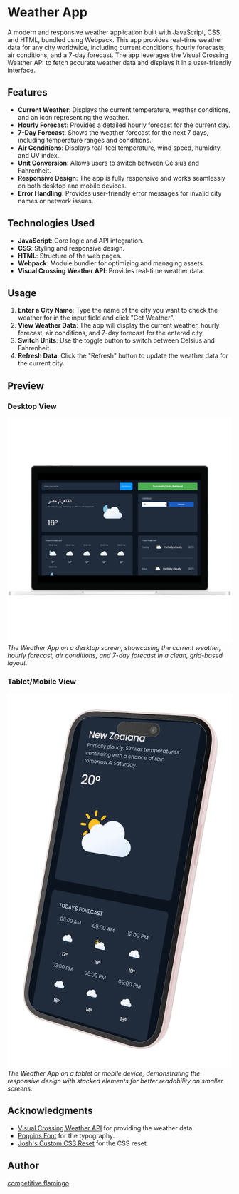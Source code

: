 # Weather App

A modern and responsive weather application built with JavaScript, CSS, and HTML, bundled using Webpack. This app provides real-time weather data for any city worldwide, including current conditions, hourly forecasts, air conditions, and a 7-day forecast. The app leverages the Visual Crossing Weather API to fetch accurate weather data and displays it in a user-friendly interface.

## Features

- **Current Weather**: Displays the current temperature, weather conditions, and an icon representing the weather.
- **Hourly Forecast**: Provides a detailed hourly forecast for the current day.
- **7-Day Forecast**: Shows the weather forecast for the next 7 days, including temperature ranges and conditions.
- **Air Conditions**: Displays real-feel temperature, wind speed, humidity, and UV index.
- **Unit Conversion**: Allows users to switch between Celsius and Fahrenheit.
- **Responsive Design**: The app is fully responsive and works seamlessly on both desktop and mobile devices.
- **Error Handling**: Provides user-friendly error messages for invalid city names or network issues.

## Technologies Used

- **JavaScript**: Core logic and API integration.
- **CSS**: Styling and responsive design.
- **HTML**: Structure of the web pages.
- **Webpack**: Module bundler for optimizing and managing assets.
- **Visual Crossing Weather API**: Provides real-time weather data.

## Usage

1. **Enter a City Name**: Type the name of the city you want to check the weather for in the input field and click "Get Weather".
2. **View Weather Data**: The app will display the current weather, hourly forecast, air conditions, and 7-day forecast for the entered city.
3. **Switch Units**: Use the toggle button to switch between Celsius and Fahrenheit.
4. **Refresh Data**: Click the "Refresh" button to update the weather data for the current city.

## Preview

### Desktop View
![Desktop View](./src/images/desktop-preview.png)  
*The Weather App on a desktop screen, showcasing the current weather, hourly forecast, air conditions, and 7-day forecast in a clean, grid-based layout.*

### Tablet/Mobile View
![Tablet/Mobile View](./src/images/mobile-preview.png)  
*The Weather App on a tablet or mobile device, demonstrating the responsive design with stacked elements for better readability on smaller screens.*

## Acknowledgments

- [Visual Crossing Weather API](https://www.visualcrossing.com/weather-api) for providing the weather data.
- [Poppins Font](https://fonts.google.com/specimen/Poppins) for the typography.
- [Josh's Custom CSS Reset](https://www.joshwcomeau.com/css/custom-css-reset/) for the CSS reset.

## Author

[competitive flamingo](https://github.com/competitive-flamingo)